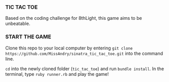 ### TIC TAC TOE

Based on the coding challenge for 8thLight, this game aims to be unbeatable.

### START THE GAME

Clone this repo to your local computer by entering ```git clone https://github.com/MissAndry/sinatra_tic_tac_toe.git``` into the command line. 

```cd``` into the newly cloned folder (```tic_tac_toe```) and run ```bundle install```. In the terminal, type ```ruby runner.rb``` and play the game!